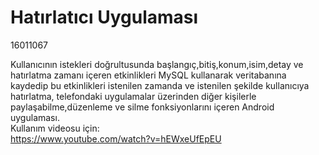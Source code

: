 # Hatırlatıcı Uygulaması
16011067

Kullanıcının istekleri doğrultusunda başlangıç,bitiş,konum,isim,detay ve hatırlatma zamanı içeren etkinlikleri MySQL kullanarak veritabanına kaydedip bu etkinlikleri istenilen zamanda ve istenilen şekilde kullanıcıya hatırlatma, telefondaki uygulamalar üzerinden diğer kişilerle paylaşabilme,düzenleme ve silme fonksiyonlarını içeren Android uygulaması.   
Kullanım videosu için:  
https://www.youtube.com/watch?v=hEWxeUfEpEU
